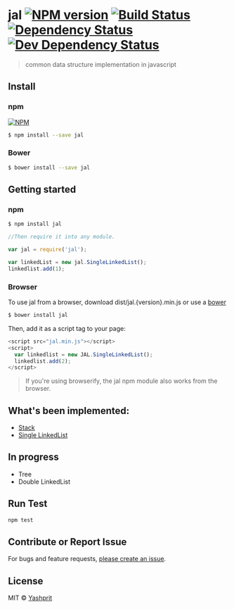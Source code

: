 # jal  [![NPM version][npm-image]][npm-url] [![Build Status][travis-image]][travis-url] [![Dependency Status][daviddm-image]][daviddm-url] [![Dev Dependency Status][daviddmdev-image]][daviddm-url]

> common data structure implementation in javascript


## Install

### npm
[![NPM](https://nodei.co/npm/jal.png?mini=true)](https://nodei.co/npm/jal/)

```sh
$ npm install --save jal
```

### Bower
```sh
$ bower install --save jal
```

## Getting started

### npm

```sh
$ npm install jal
```

```js
//Then require it into any module.

var jal = require('jal');

var linkedList = new jal.SingleLinkedList();
linkedlist.add(1);
```

### Browser

To use jal from a browser, download dist/jal.{version}.min.js or use a [bower](http://bower.io/search/?q=jal)

```sh
$ bower install jal
```

Then, add it as a script tag to your page:

```js
<script src="jal.min.js"></script>
<script>
  var linkedlist = new JAL.SingleLinkedList();
  linkedlist.add(2);
</script>
```

> If you're using browserify, the jal npm module also works from the browser.


## What's been implemented:
* <a href="https://cdn.rawgit.com/yashprit/jal/master/doc/html/Stack.html" target="_blank">Stack</a>
* <a href="https://cdn.rawgit.com/yashprit/jal/master/doc/html/SingleLinkedList.html" target="_blank">Single LinkedList</a>

## In progress
* Tree
* Double LinkedList

## Run Test
```sh
npm test
```

## Contribute or Report Issue
For bugs and feature requests, [please create an issue][issue-url].


## License

MIT © [Yashprit](yashprit.github.io)

[issue-url]: https://github.com/yashprit/jal/issues
[npm-url]: https://npmjs.org/package/jal
[npm-image]: https://img.shields.io/npm/v/jal.svg
[travis-url]: https://travis-ci.org/yashprit/jal
[travis-image]: https://travis-ci.org/yashprit/jal.svg?branch=master
[daviddm-image]: https://david-dm.org/yashprit/jal.svg?theme=shields.io
[daviddmdev-image]: https://david-dm.org/yashprit/jal/dev-status.svg?theme=shields.io
[daviddm-url]: https://david-dm.org/yashprit/jal
[bower-url]: http://bower.io/search/?q=owner:yashprit
[bower-image]: https://badge.fury.io/bo/jal@1x.png
